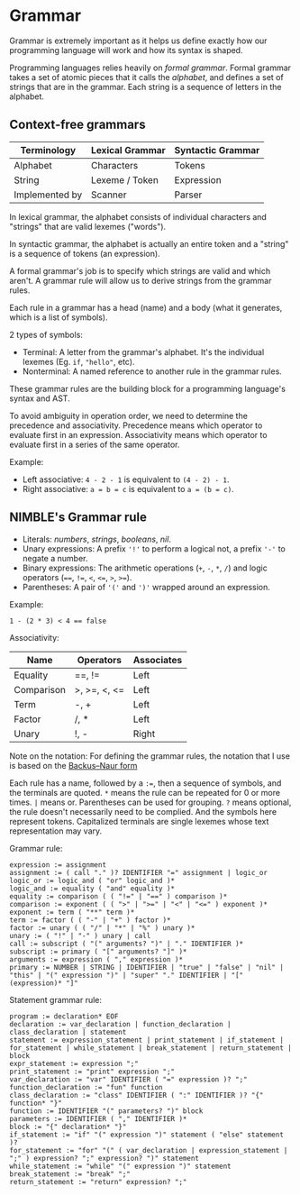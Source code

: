 # Grammar

Grammar is extremely important as it helps us define exactly how our programming language will work and how its syntax is shaped.

Programming languages relies heavily on *formal grammar*. Formal grammar takes a set of atomic pieces that it calls the *alphabet*, and defines a set of strings that are in the grammar. Each string is a sequence of letters in the alphabet.

## Context-free grammars

| Terminology | Lexical Grammar | Syntactic Grammar |
| --- | --- | --- |
| Alphabet | Characters | Tokens |
| String | Lexeme / Token | Expression |
| Implemented by | Scanner | Parser |

In lexical grammar, the alphabet consists of individual characters and "strings" that are valid lexemes ("words").

In syntactic grammar, the alphabet is actually an entire token and a "string" is a sequence of tokens (an expression).

A formal grammar's job is to specify which strings are valid and which aren't. A grammar rule will allow us to derive strings from the grammar rules.

Each rule in a grammar has a head (name) and a body (what it generates, which is a list of symbols).

2 types of symbols:
- Terminal: A letter from the grammar's alphabet. It's the individual lexemes (Eg. `if`, `"hello"`, etc).
- Nonterminal: A named reference to another rule in the grammar rules.

These grammar rules are the building block for a programming language's syntax and AST.

To avoid ambiguity in operation order, we need to determine the precedence and associativity. Precedence means which operator to evaluate first in an expression. Associativity means which operator to evaluate first in a series of the same operator.

Example:
- Left associative: `4 - 2 - 1` is equivalent to `(4 - 2) - 1`.
- Right associative: `a = b = c` is equivalent to `a = (b = c)`.

## NIMBLE's Grammar rule

- Literals: *numbers*, *strings*, *booleans*, *nil*.
- Unary expressions: A prefix `'!'` to perform a logical not, a prefix `'-'` to negate a number.
- Binary expressions: The arithmetic operations (`+`, `-`, `*`, `/`) and logic operators (`==`, `!=`, `<`, `<=`, `>`, `>=`).
- Parentheses: A pair of `'('` and `')'` wrapped around an expression.

Example:
```
1 - (2 * 3) < 4 == false
```

Associativity:

| Name | Operators | Associates|
| --- | --- | --- |
| Equality | ==, != | Left |
| Comparison | >, >=, <, <= | Left |
| Term | -, + | Left |
| Factor | /, * | Left |
| Unary | !, - | Right |

Note on the notation: For defining the grammar rules, the notation that I use is based on the [Backus–Naur form](https://en.wikipedia.org/wiki/Backus%E2%80%93Naur_form)

Each rule has a name, followed by a `:=`, then a sequence of symbols, and the terminals are quoted. `*` means the rule can be repeated for 0 or more times. `|` means or. Parentheses can be used for grouping. `?` means optional, the rule doesn't necessarily need to be complied. And the symbols here represent tokens. Capitalized terminals are single lexemes whose text representation may vary.

Grammar rule:
```
expression := assignment
assignment := ( call "." )? IDENTIFIER "=" assignment | logic_or
logic_or := logic_and ( "or" logic_and )*
logic_and := equality ( "and" equality )*
equality := comparison ( ( "!=" | "==" ) comparison )*
comparison := exponent ( ( ">" | ">=" | "<" | "<=" ) exponent )*
exponent := term ( "**" term )*
term := factor ( ( "-" | "+" ) factor )*
factor := unary ( ( "/" | "*" | "%" ) unary )*
unary := ( "!" | "-" ) unary | call
call := subscript ( "(" arguments? ")" | "." IDENTIFIER )*
subscript := primary ( "[" arguments? "]" )*
arguments := expression ( "," expression )*
primary := NUMBER | STRING | IDENTIFIER | "true" | "false" | "nil" | "this" | "(" expression ")" | "super" "." IDENTIFIER | "[" (expression)* "]"
```

Statement grammar rule:
```
program := declaration* EOF
declaration := var_declaration | function_declaration | class_declaration | statement
statement := expression_statement | print_statement | if_statement | for_statement | while_statement | break_statement | return_statement | block
expr_statement := expression ";"
print_statement := "print" expression ";"
var_declaration := "var" IDENTIFIER ( "=" expression )? ";"
function_declaration := "fun" function
class_declaration := "class" IDENTIFIER ( ":" IDENTIFIER )? "{" function* "}"
function := IDENTIFIER "(" parameters? ")" block
parameters := IDENTIFIER ( "," IDENTIFIER )*
block := "{" declaration* "}"
if_statement := "if" "(" expression ")" statement ( "else" statement )?
for_statement := "for" "(" ( var_declaration | expression_statement | ";" ) expression? ";" expression? ")" statement
while_statement := "while" "(" expression ")" statement
break_statement := "break" ";"
return_statement := "return" expression? ";"
```
